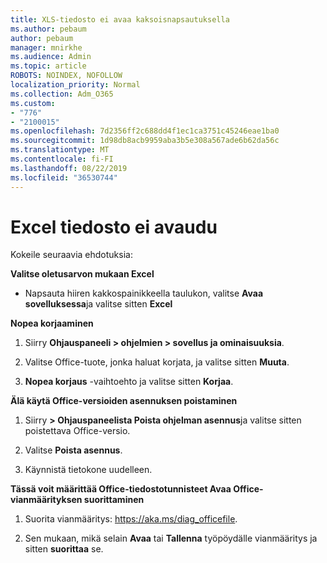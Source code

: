 ```yaml
---
title: XLS-tiedosto ei avaa kaksoisnapsautuksella
ms.author: pebaum
author: pebaum
manager: mnirkhe
ms.audience: Admin
ms.topic: article
ROBOTS: NOINDEX, NOFOLLOW
localization_priority: Normal
ms.collection: Adm_O365
ms.custom:
- "776"
- "2100015"
ms.openlocfilehash: 7d2356ff2c688dd4f1ec1ca3751c45246eae1ba0
ms.sourcegitcommit: 1d98db8acb9959aba3b5e308a567ade6b62da56c
ms.translationtype: MT
ms.contentlocale: fi-FI
ms.lasthandoff: 08/22/2019
ms.locfileid: "36530744"
---
```

# <a name="excel-file-doesnt-open"></a>Excel tiedosto ei avaudu

Kokeile seuraavia ehdotuksia:

**Valitse oletusarvon mukaan Excel**

* Napsauta hiiren kakkospainikkeella taulukon, valitse **Avaa sovelluksessa**ja valitse sitten **Excel**

**Nopea korjaaminen**

1. Siirry **Ohjauspaneeli > ohjelmien > sovellus ja ominaisuuksia**.

2. Valitse Office-tuote, jonka haluat korjata, ja valitse sitten **Muuta**.

3. **Nopea korjaus** -vaihtoehto ja valitse sitten **Korjaa**.

**Älä käytä Office-versioiden asennuksen poistaminen**

1. Siirry **> Ohjauspaneelista Poista ohjelman asennus**ja valitse sitten poistettava Office-versio.

2. Valitse **Poista asennus**.

3. Käynnistä tietokone uudelleen.

**Tässä voit määrittää Office-tiedostotunnisteet Avaa Office-vianmäärityksen suorittaminen**

1. Suorita vianmääritys: https://aka.ms/diag_officefile.

2. Sen mukaan, mikä selain **Avaa** tai **Tallenna** työpöydälle vianmääritys ja sitten **suorittaa** se.
